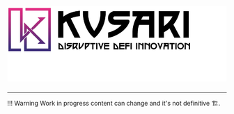 # ![kusari](assets/kusari-logo-dark-02.png)
---
!!! Warning
    Work in progress content can change and it's not definitive :building_construction:.